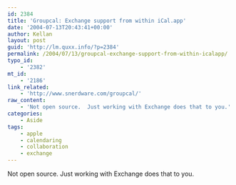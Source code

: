 ```yaml
---
id: 2384
title: 'Groupcal: Exchange support from within iCal.app'
date: '2004-07-13T20:43:41+00:00'
author: Kellan
layout: post
guid: 'http://lm.quxx.info/?p=2384'
permalink: /2004/07/13/groupcal-exchange-support-from-within-icalapp/
typo_id:
    - '2382'
mt_id:
    - '2186'
link_related:
    - 'http://www.snerdware.com/groupcal/'
raw_content:
    - 'Not open source.  Just working with Exchange does that to you.'
categories:
    - Aside
tags:
    - apple
    - calendaring
    - collaboration
    - exchange
---
```


Not open source. Just working with Exchange does that to you.